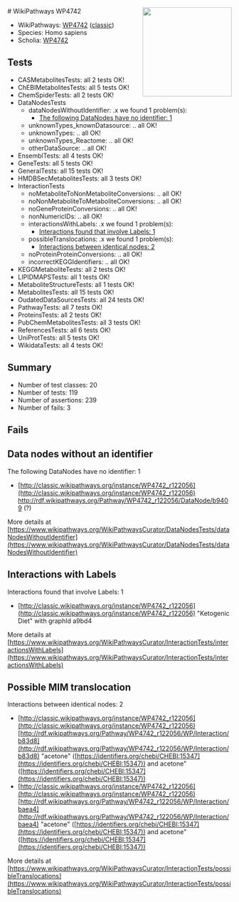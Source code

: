 <img style="float: right; width: 200px" src="https://upload.wikimedia.org/wikipedia/commons/thumb/8/83/Wplogo_with_text_500.png/640px-Wplogo_with_text_500.png" />
# WikiPathways WP4742

* WikiPathways: [WP4742](https://wikipathways.org/pathways/WP4742) ([classic](https://classic.wikipathways.org/instance/WP4742))
* Species: Homo sapiens
* Scholia: [WP4742](https://scholia.toolforge.org/wikipathways/WP4742)
## Tests
* CASMetabolitesTests: all 2 tests OK!
* ChEBIMetabolitesTests: all 5 tests OK!
* ChemSpiderTests: all 2 tests OK!
* DataNodesTests
    * dataNodesWithoutIdentifier: .x we found 1 problem(s):
        * [The following DataNodes have no identifier: 1](#d2d32fa0)
    * unknownTypes_knownDatasource: .. all OK!
    * unknownTypes: .. all OK!
    * unknownTypes_Reactome: .. all OK!
    * otherDataSource: .. all OK!
* EnsemblTests: all 4 tests OK!
* GeneTests: all 5 tests OK!
* GeneralTests: all 15 tests OK!
* HMDBSecMetabolitesTests: all 3 tests OK!
* InteractionTests
    * noMetaboliteToNonMetaboliteConversions: .. all OK!
    * noNonMetaboliteToMetaboliteConversions: .. all OK!
    * noGeneProteinConversions: .. all OK!
    * nonNumericIDs: .. all OK!
    * interactionsWithLabels: .x we found 1 problem(s):
        * [Interactions found that involve Labels: 1](#630d2678)
    * possibleTranslocations: .x we found 1 problem(s):
        * [Interactions between identical nodes: 2](#1c118207)
    * noProteinProteinConversions: .. all OK!
    * incorrectKEGGIdentifiers: .. all OK!
* KEGGMetaboliteTests: all 2 tests OK!
* LIPIDMAPSTests: all 1 tests OK!
* MetaboliteStructureTests: all 1 tests OK!
* MetabolitesTests: all 15 tests OK!
* OudatedDataSourcesTests: all 24 tests OK!
* PathwayTests: all 7 tests OK!
* ProteinsTests: all 2 tests OK!
* PubChemMetabolitesTests: all 3 tests OK!
* ReferencesTests: all 6 tests OK!
* UniProtTests: all 5 tests OK!
* WikidataTests: all 4 tests OK!


## Summary

* Number of test classes: 20
* Number of tests: 119
* Number of assertions: 239
* Number of fails: 3

## Fails

<a name="d2d32fa0" />

## Data nodes without an identifier

The following DataNodes have no identifier: 1

* [http://classic.wikipathways.org/instance/WP4742_r122056](http://classic.wikipathways.org/instance/WP4742_r122056) http://rdf.wikipathways.org/Pathway/WP4742_r122056/DataNode/b9409 (?)


More details at [https://www.wikipathways.org/WikiPathwaysCurator/DataNodesTests/dataNodesWithoutIdentifier](https://www.wikipathways.org/WikiPathwaysCurator/DataNodesTests/dataNodesWithoutIdentifier)

<a name="630d2678" />

## Interactions with Labels

Interactions found that involve Labels: 1

* [http://classic.wikipathways.org/instance/WP4742_r122056](http://classic.wikipathways.org/instance/WP4742_r122056) "Ketogenic Diet" with graphId a9bd4


More details at [https://www.wikipathways.org/WikiPathwaysCurator/InteractionTests/interactionsWithLabels](https://www.wikipathways.org/WikiPathwaysCurator/InteractionTests/interactionsWithLabels)

<a name="1c118207" />

## Possible MIM translocation

Interactions between identical nodes: 2

* [http://classic.wikipathways.org/instance/WP4742_r122056](http://classic.wikipathways.org/instance/WP4742_r122056) [http://rdf.wikipathways.org/Pathway/WP4742_r122056/WP/Interaction/b83d8](http://rdf.wikipathways.org/Pathway/WP4742_r122056/WP/Interaction/b83d8) "acetone" ([https://identifiers.org/chebi/CHEBI:15347](https://identifiers.org/chebi/CHEBI:15347)) and 
acetone" ([https://identifiers.org/chebi/CHEBI:15347](https://identifiers.org/chebi/CHEBI:15347))
* [http://classic.wikipathways.org/instance/WP4742_r122056](http://classic.wikipathways.org/instance/WP4742_r122056) [http://rdf.wikipathways.org/Pathway/WP4742_r122056/WP/Interaction/baea4](http://rdf.wikipathways.org/Pathway/WP4742_r122056/WP/Interaction/baea4) "acetone" ([https://identifiers.org/chebi/CHEBI:15347](https://identifiers.org/chebi/CHEBI:15347)) and 
acetone" ([https://identifiers.org/chebi/CHEBI:15347](https://identifiers.org/chebi/CHEBI:15347))


More details at [https://www.wikipathways.org/WikiPathwaysCurator/InteractionTests/possibleTranslocations](https://www.wikipathways.org/WikiPathwaysCurator/InteractionTests/possibleTranslocations)


